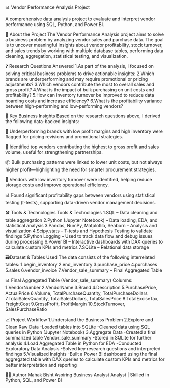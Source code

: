 

📊 Vendor Performance Analysis Project

A comprehensive data analysis project to evaluate and interpret vendor performance using SQL, Python, and Power BI.

📌 About the Project
The Vendor Performance Analysis project aims to solve a business problem by analyzing vendor sales and purchase data. The goal is to uncover meaningful insights about vendor profitability, stock turnover, and sales trends by working with multiple database tables, performing data cleaning, aggregation, statistical testing, and visualization.

❓ Research Questions Answered
1.As part of the analysis, I focused on solving critical business problems to drive actionable insights:
2.Which brands are underperforming and may require promotional or pricing adjustments?
3.Which vendors contribute the most to overall sales and gross profit?
4.What is the impact of bulk purchasing on unit costs and profitability?
5.How can inventory turnover be improved to reduce data hoarding costs and increase efficiency?
6.What is the profitability variance between high-performing and low-performing vendors?

💼 Key Business Insights
Based on the research questions above, I derived the following data-backed insights:

🔻 Underperforming brands with low profit margins and high inventory were flagged for pricing revisions and promotional strategies.

🥇 Identified top vendors contributing the highest to gross profit and sales volume, useful for strengthening partnerships.

📦 Bulk purchasing patterns were linked to lower unit costs, but not always higher profit—highlighting the need for smarter procurement strategies.

🔄 Vendors with low inventory turnover were identified, helping reduce storage costs and improve operational efficiency.

📊 Found significant profitability gaps between vendors using statistical testing (t-tests), supporting data-driven vendor management decisions.



🛠️ Tools & Technologies
 Tools & Technologies
1.SQL – Data cleaning and table aggregation
2.Python (Jupyter Notebook) – Data loading, EDA, and statistical analysis
3.Pandas, NumPy, Matplotlib, Seaborn – Analysis and visualization
4.Scipy.stats – T-tests and Hypothesis Testing to validate findings
5.Python Logging – Used to track data flow and debug issues during processing
6.Power BI – Interactive dashboards with DAX queries to calculate custom KPIs and metrics
7.SQLite – Relational data storage

🗃️Dataset & Tables Used
The data consists of the following interrelated tables:
1.begin_inventory
2.end_inventory
3.purchase_price
4.purchases
5.sales
6.vendor_invoice
7.Vendor_sale_summary – Final Aggregated Table

📊 Final Aggregated Table (Vendor_sale_summary) Columns:
1.VendorNumber
2.VendorName
3.Brand
4.Description
5.PurchasePrice, ActualPrice
6.Volume, TotalPurchaseQuantity, TotalPurchaseDollars
7.TotalSalesQuantity, TotalSalesDollars, TotalSalesPrice
8.TotalExciseTax, FreightCost
9.GrossProfit, ProfitMargin
10.StockTurnover, SalesPurchaseRatio

📈 Project Workflow
1.Understand the Business Problem
2.Explore and Clean Raw Data
-Loaded tables into SQLite
-Cleaned data using SQL queries in Python (Jupyter Notebook)
3.Aggregate Data
-Created a final summarized table Vendor_sale_summary
-Stored in SQLite for further analysis
4.Load Aggregated Table in Python for EDA
-Conducted Exploratory Data Analysis
-Solved key research questions and interpreted findings
5.Visualized Insights
-Built a Power BI dashboard using the final aggregated table with DAX queries to calculate custom KPIs and metrics for better interpretation and reporting

👩‍💻 Author
Mahak Bisht
Aspiring Business Analyst Analyst | Skilled in Python, SQL, and Power BI



